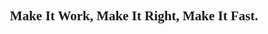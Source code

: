 <style type="text/css">
@font-face {
    font-family: "Consolas";
    src: local("Consolas"), url("./font/Consolas.ttf") format("truetype");
}
</style>

<center style="font-family: Consolas;"><h2>Make It Work, Make It Right, Make It Fast.</h2></center>
